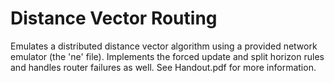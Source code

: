 # Distance Vector Routing
Emulates a distributed distance vector algorithm using a provided network emulator (the 'ne' file). Implements the forced update and split horizon rules and handles router failures as well. See Handout.pdf for more information.
